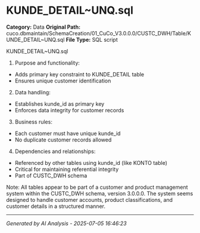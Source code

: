 # KUNDE_DETAIL~UNQ.sql

**Category:** Data
**Original Path:** cuco.dbmaintain/SchemaCreation/01_CuCo_V3.0.0.0/CUSTC_DWH/Table/KUNDE_DETAIL~UNQ.sql
**File Type:** SQL script

KUNDE_DETAIL~UNQ.sql
1. Purpose and functionality:
- Adds primary key constraint to KUNDE_DETAIL table
- Ensures unique customer identification

2. Data handling:
- Establishes kunde_id as primary key
- Enforces data integrity for customer records

3. Business rules:
- Each customer must have unique kunde_id
- No duplicate customer records allowed

4. Dependencies and relationships:
- Referenced by other tables using kunde_id (like KONTO table)
- Critical for maintaining referential integrity
- Part of CUSTC_DWH schema

Note: All tables appear to be part of a customer and product management system within the CUSTC_DWH schema, version 3.0.0.0. The system seems designed to handle customer accounts, product classifications, and customer details in a structured manner.

---
*Generated by AI Analysis - 2025-07-05 16:46:23*
